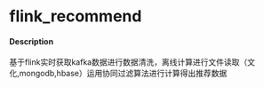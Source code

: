 # flink_recommend

#### Description
基于flink实时获取kafka数据进行数据清洗，离线计算进行文件读取（文化,mongodb,hbase）运用协同过滤算法进行计算得出推荐数据

